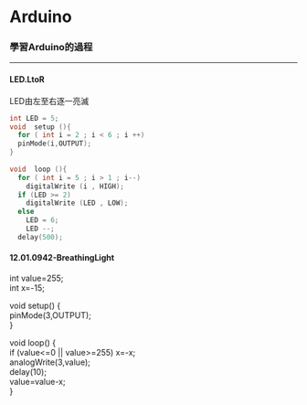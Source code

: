 # Arduino  
### 學習Arduino的過程
--- 
#### LED.LtoR
LED由左至右逐一亮滅
```c++
int LED = 5;  
void  setup (){  
  for ( int i = 2 ; i < 6 ; i ++)  
  pinMode(i,OUTPUT);  
}  
  
void  loop (){  
  for ( int i = 5 ; i > 1 ; i--)  
    digitalWrite (i , HIGH);  
  if (LED >= 2)  
    digitalWrite (LED , LOW);  
  else  
    LED = 6;  
    LED --;  
  delay(500);
```
#### 12.01.0942-BreathingLight
int value=255;  
int x=-15;  
  
void setup() {  
pinMode(3,OUTPUT);  
}  
  
void loop() {  
if (value<=0 || value>=255) x=-x;  
analogWrite(3,value);  
delay(10);  
value=value-x;  
}  
